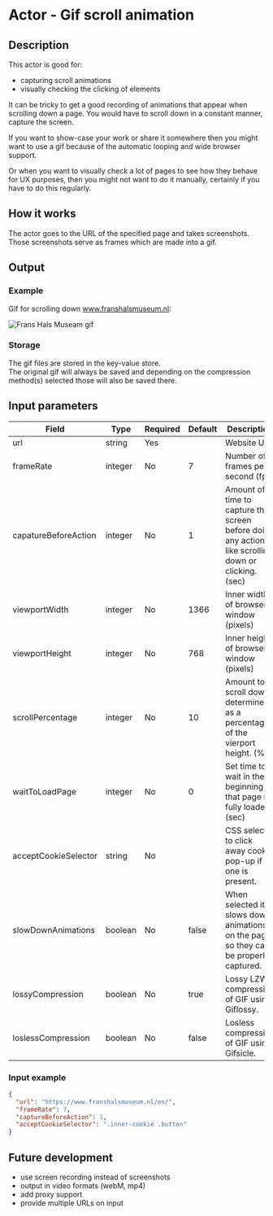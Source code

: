 # Actor - Gif scroll animation

## Description

This actor is good for:  
* capturing scroll animations     
* visually checking the clicking of elements  

It can be tricky to get a good recording of animations that appear when scrolling down a page. You would have to scroll down in a constant manner, capture the screen.

If you want to show-case your work or share it somewhere then you might want to use a gif because of the automatic looping and wide browser support.

Or when you want to visually check a lot of pages to see how they behave for UX purposes, then you might not want to do it manually, certainly if you have to do this regularly.

## How it works
The actor goes to the URL of the specified page and takes screenshots. Those screenshots serve as frames which are made into a gif.


## Output
### Example
Gif for scrolling down www.franshalsmuseum.nl:  

![Frans Hals Museam gif](./src/gif-examples/www.franshalsmuseum.nl-scroll_lossless-comp.gif)

### Storage
The gif files are stored in the key-value store.  
The original gif will always be saved and depending on the compression method(s) selected those will also be saved there.

## Input parameters
| Field    | Type   | Required | Default | Description |
| -------- | ------ | -------- | ------- | ----------- |
| url      | string | Yes |  | Website URL |
| frameRate | integer | No | 7 | Number of frames per second (fps) |
| capatureBeforeAction | integer | No | 1 | Amount of time to capture the screen before doing any action like scrolling down or clicking. (sec) |  
| viewportWidth | integer | No | 1366 | Inner width of browser window (pixels) |  
| viewportHeight | integer | No | 768 | Inner height of browser window (pixels) |
| scrollPercentage | integer | No | 10 | Amount to scroll down determined as a percentage of the vierport height. (%) |
| waitToLoadPage | integer | No | 0 | Set time to wait in the beginning so that page is fully loaded. (sec) |  
| acceptCookieSelector | string | No | | CSS selector to click away cookie pop-up if one is present. |
| slowDownAnimations | boolean | No | false |When selected it slows down animations on the page so they can be properly captured. |
| lossyCompression | boolean | No | true |Lossy LZW compression of GIF using Giflossy. |
| loslessCompression | boolean | No | false | Losless compression of GIF using Gifsicle. |

### Input example
```json
{
  "url": "https://www.franshalsmuseum.nl/en/",
  "frameRate": 7,
  "captureBeforeAction": 1,
  "acceptCookieSelector": ".inner-cookie .button"
}
```



## Future development
* use screen recording instead of screenshots
* output in video formats (webM, mp4)
* add proxy support
* provide multiple URLs on input